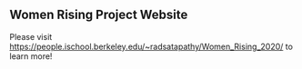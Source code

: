 ## Women Rising Project Website

Please visit https://people.ischool.berkeley.edu/~radsatapathy/Women_Rising_2020/ to learn more!

